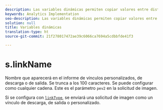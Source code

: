 ```yaml
---
description: Las variables dinámicas permiten copiar valores entre distintas variables sin necesidad de escribir varias veces los valores completos en las solicitudes de imagen del sitio.
keywords: Analytics Implementation
seo-description: Las variables dinámicas permiten copiar valores entre distintas variables sin necesidad de escribir varias veces los valores completos en las solicitudes de imagen del sitio.
solution: null
title: Variables dinámicas
translation-type: ht
source-git-commit: 21f278017472ae39c6066ca7694a5cdbbfde41f3

---
```




# s.linkName

Nombre que aparecerá en el informe de vínculos personalizados, de descarga o de salida. Se trunca a los 100 caracteres. Se puede configurar como cualquier cadena. Este es el parámetro `pev2` en la solicitud de imagen.

Si se configura con [`linkType`](https://docs.adobe.com/content/help/en/analytics/implementation/javascript-implementation/variables-analytics-reporting/config-var/linktype.html), se enviará una solicitud de imagen como un vínculo de descarga, de salida o personalizado.

